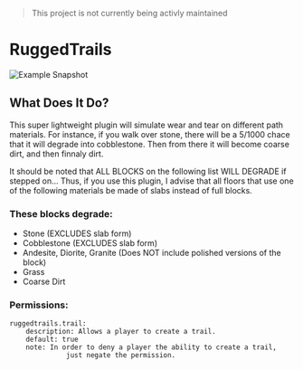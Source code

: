 > This project is not currently being activly maintained

# RuggedTrails

![Example Snapshot](https://i.imgur.com/rK8xQS2.jpg)

## What Does It Do?
This super lightweight plugin will simulate wear and tear on different path materials. For instance, if you walk over stone, there will be a 5/1000 chace that it will degrade into cobblestone. Then from there it will become coarse dirt, and then finnaly dirt.

It should be noted that ALL BLOCKS on the following list WILL DEGRADE if stepped on... Thus, if you use this plugin, I advise that all floors that use one of the following materials be made of slabs instead of full blocks.

### These blocks degrade:
  - Stone (EXCLUDES slab form)
  - Cobblestone (EXCLUDES slab form)
  - Andesite, Diorite, Granite (Does NOT include polished versions of the block)
  - Grass
  - Coarse Dirt


### Permissions:
```
ruggedtrails.trail:
    description: Allows a player to create a trail.
    default: true
    note: In order to deny a player the ability to create a trail,
              just negate the permission.
```
